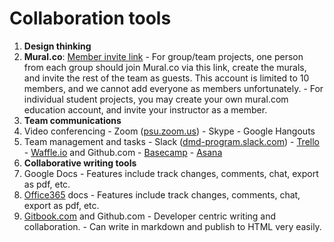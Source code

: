 # Collaboration tools

1. **Design thinking**
  1. **Mural.co**: [Member invite link](https://app.mural.co/invitation/team/dmd3007494?code=6c9320b6e2fe40b2b5f7bd0efed6a871&sender=msc2278195)
    - For group/team projects, one person from each group should join Mural.co via this link, create the murals, and invite the rest of the team as guests. This account is limited to 10 members, and we cannot add everyone as members unfortunately.
    - For individual student projects, you may create your own mural.com education account, and invite your instructor as a member.
2. **Team communications**
  1. Video conferencing
    - Zoom \([psu.zoom.us](https://psu.zoom.us)\)
    - Skype
    - Google Hangouts
  2. Team management and tasks
    - Slack \([dmd-program.slack.com](http://dmd-program.slack.com)\)
    - [Trello](https://trello.com)
    - [Waffle.io](https://waffle.io) and Github.com
    - [Basecamp](https://basecamp.com/)
    - [Asana](http://asana.com)
4. **Collaborative writing tools**
  1. Google Docs
    - Features include track changes, comments, chat, export as pdf, etc.
  3. [Office365](https://office365.psu.edu) docs
    - Features include track changes, comments, chat, export as pdf, etc.
  5. [Gitbook.com](https://www.gitbook.com) and Github.com
    - Developer centric writing and collaboration.
    - Can write in markdown and publish to HTML very easily.



